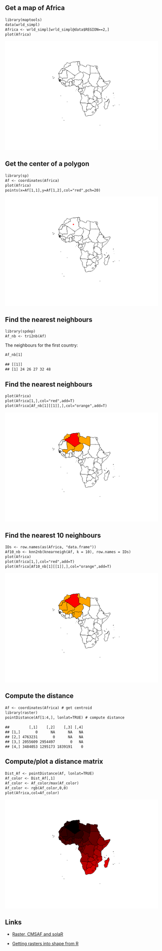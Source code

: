Get a map of Africa
-------------------

    library(maptools)
    data(wrld_simpl)
    Africa <- wrld_simpl[wrld_simpl@data$REGION==2,]
    plot(Africa)

![](K_spdep_files/figure-markdown_strict/unnamed-chunk-1-1.png)

Get the center of a polygon
---------------------------

    library(sp)
    Af <- coordinates(Africa)
    plot(Africa)
    points(x=Af[1,1],y=Af[1,2],col="red",pch=20)

![](K_spdep_files/figure-markdown_strict/unnamed-chunk-2-1.png)

Find the nearest neighbours
---------------------------

    library(spdep)
    Af_nb <- tri2nb(Af)

The neighbours for the first country:

    Af_nb[1]

    ## [[1]]
    ## [1] 24 26 27 32 48

Find the nearest neighbours
---------------------------

    plot(Africa)
    plot(Africa[1,],col="red",add=T)
    plot(Africa[Af_nb[1][[1]],],col="orange",add=T)

![](K_spdep_files/figure-markdown_strict/unnamed-chunk-5-1.png)

Find the nearest 10 neighbours
------------------------------

    IDs <- row.names(as(Africa, "data.frame"))
    Af10_nb <- knn2nb(knearneigh(Af, k = 10), row.names = IDs)
    plot(Africa)
    plot(Africa[1,],col="red",add=T)
    plot(Africa[Af10_nb[1][[1]],],col="orange",add=T)

![](K_spdep_files/figure-markdown_strict/unnamed-chunk-6-1.png)

Compute the distance
--------------------

    Af <- coordinates(Africa) # get centroid
    library(raster)
    pointDistance(Af[1:4,], lonlat=TRUE) # compute distance

    ##         [,1]    [,2]    [,3] [,4]
    ## [1,]       0      NA      NA   NA
    ## [2,] 4763231       0      NA   NA
    ## [3,] 2055609 2954497       0   NA
    ## [4,] 3484053 1295173 1839191    0

Compute/plot a distance matrix
------------------------------

    Dist_Af <- pointDistance(Af, lonlat=TRUE)
    Af_color <- Dist_Af[,1]
    Af_color <- Af_color/max(Af_color)
    Af_color <- rgb(Af_color,0,0)
    plot(Africa,col=Af_color)

![](K_spdep_files/figure-markdown_strict/unnamed-chunk-8-1.png)

Links
-----

-   [Raster, CMSAF and
    solaR](https://procomun.wordpress.com/2011/06/17/raster-cmsaf-and-solar/)

-   [Getting rasters into shape from
    R](https://johnbaumgartner.wordpress.com/2012/07/26/getting-rasters-into-shape-from-r/)
